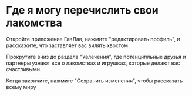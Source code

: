 # Где я могу перечислить свои лакомства

Откройте приложение ГавЛав, нажмите "редактировать
профиль", и расскажите, что заставляет вас вилять хвостом


Прокрутите вниз до раздела "Увлечения", где потенципльные
друзья и партнеры узнают все о лакомствах
и игрушках, которые делают вас счастливыми.

Когда закончите, нажмите "Сохранить изменения", 
чтобы рассказать всему миру

